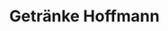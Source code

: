 ---
title: "Getränke Hoffmann"
url: /oranienburg/getraenke-hoffmann-lehnitzstrasse/
shop: Getränke
---